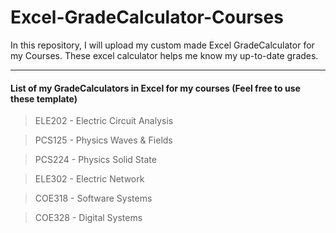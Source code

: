 # Excel-GradeCalculator-Courses
In this repository, I will upload my custom made Excel GradeCalculator for my Courses. These excel calculator helps me know my up-to-date grades.

-----------------------------------------

#### List of my GradeCalculators in Excel for my courses (Feel free to use these template)
> ELE202 - Electric Circuit Analysis

> PCS125 - Physics Waves & Fields

> PCS224 - Physics Solid State

> ELE302 - Electric Network

> COE318 - Software Systems

> COE328 - Digital Systems
